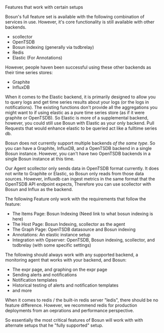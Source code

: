 Features that work with certain setups

Bosun's full feature set is available with the following combination of services in use. However, it's core functionality is still available with other backends.
 * scollector
 * OpenTSDB 
 * Bosun indexing (generally via tsdbrelay)
 * Redis
 * Elastic (For Annotations)

However, people haven been successful using these other backends as their time series stores:
 * Graphite
 * InfluxDB

When it comes to the Elastic backend, it is primarily designed to allow you to query logs and get time series results about your logs (or the logs in notifications). The existing functions don't provide all the aggregations you might want to if using elastic as a pure time series store (as if it were graphite or OpenTSDB). So Elastic is more of a supplemental backend, however, you could still use Bosun with Elastic as your only backend. Pull Requests that would enhance elastic to be queried act like a fulltime series db.

Bosun does not currently support multiple backends *of the same type*. So you can have a Graphite, InfluxDB, and a OpenTSDB backend in a single Bosun instance. However, you can't have two OpenTSDB backends in a single Bosun instance at this time.

Our Agent scollector only sends data in OpenTSDB format currently. It does not write to Graphite or Elastic, so Bosun only reads from those data sources. However, influxdb can ingest metrics in the same format that the OpenTSDB API endpoint expects, Therefore you can use scollector with Bosun and Influx as the backend.

The following Feature only work with the requirements that follow the feature:
 * The Items Page: Bosun Indexing (Need link to what bosun indexing is here)
 * The Host Page: Bosun Indexing, scollector as the agent
 * The Graph Page: OpenTSDB datasource and Bosun indexing
 * Annotations: An elastic instance setup
 * Integration with Opserver: OpenTSDB, Bosun indexing, scollector, and tsdbrelay (with some specific settings)


The following should always work with any supported backend, a monitoring agent that works with your backend, and Bosun:
 * The expr page, and graphing on the expr page
 * Sending alerts and notifications
 * Notification templates
 * Historical testing of alerts and notification templates
 * and more

When it comes to redis / the built-in redis server "ledis", there should be no feature difference. However, we recommend redis for production deployments from an oeprations and performance perspective. 

So essentially the most critical features of Bosun will work with with alternate setups that he "fully supported" setup. 

